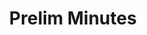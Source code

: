 ---
title: Prelim Minutes
redirect_to: https://drive.google.com/drive/folders/108Mhvx8iRAKODgGw1CITMaf7JN9_vVua?usp=share_link
redirect_from: 
  - /PrelimMinutes
  - /prelimminutes
---